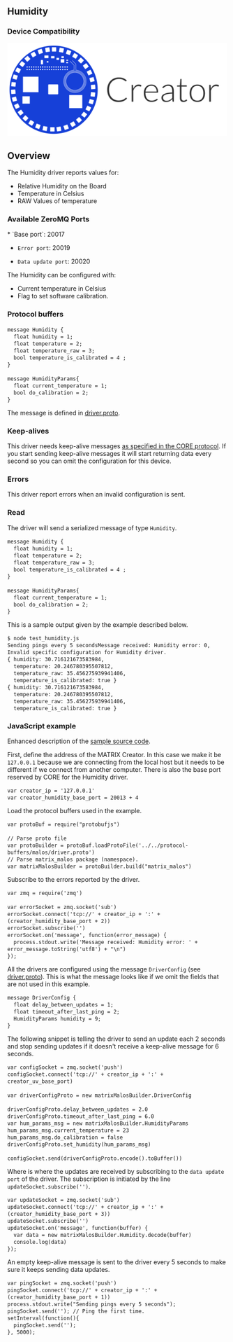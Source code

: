 <h2 style="padding-top:0">Humidity</h2>

### Device Compatibility
<img class="creator-compatibility-icon" src="/img/creator-icon.svg">

## Overview
The Humidity driver reports values for:

* Relative Humidity on the Board 
* Temperature in Celsius
* RAW Values of temperature

<h3 style="padding-top:0">Available ZeroMQ Ports</h3>
* `Base port`: 20017

* `Error port`: 20019

* `Data update port`: 20020


The Humidity can be configured with:
* Current temperature in Celsius
* Flag to set software calibration.

### Protocol buffers

```language-protobuf
message Humidity {
  float humidity = 1;
  float temperature = 2;
  float temperature_raw = 3;
  bool temperature_is_calibrated = 4 ;
}

message HumidityParams{
  float current_temperature = 1; 
  bool do_calibration = 2;
}
```

The message is defined in <a href="https://github.com/matrix-io/protocol-buffers/blob/master/matrix_io/malos/v1/driver.proto" target="_blank">driver.proto</a>.

### Keep-alives

This driver needs keep-alive messages [as specified in the CORE protocol](../index.md#keep-alive-port).
If you start sending keep-alive messages it will start returning data every second so you can omit the configuration for this device.


### Errors

This driver report errors when an invalid configuration is sent.

### Read

The driver will send a serialized message of type `Humidity`.

```language-protobuf
message Humidity {
  float humidity = 1;
  float temperature = 2;
  float temperature_raw = 3;
  bool temperature_is_calibrated = 4 ;
}

message HumidityParams{
  float current_temperature = 1;
  bool do_calibration = 2;
}
```

This is a sample output given by the example described below.

```language-bash
$ node test_humidity.js 
Sending pings every 5 secondsMessage received: Humidity error: 0, Invalid specific configuration for Humidity driver.
{ humidity: 30.716121673583984,
  temperature: 20.246780395507812,
  temperature_raw: 35.456275939941406,
  temperature_is_calibrated: true }
{ humidity: 30.716121673583984,
  temperature: 20.246780395507812,
  temperature_raw: 35.456275939941406,
  temperature_is_calibrated: true }
```

### JavaScript example

Enhanced description of the <a href="https://github.com/matrix-io/matrix-creator-malos/blob/master/src/js_test/test_humidity.js" target="_blank">sample source code</a>.

First, define the address of the MATRIX Creator. In this case we make it be `127.0.0.1`
because we are connecting from the local host but it needs to be different if we
connect from another computer. There is also the base port reserved by CORE for
the Humidity driver.

```language-javascript
var creator_ip = '127.0.0.1'
var creator_humidity_base_port = 20013 + 4 
```

Load the protocol buffers used in the example.

```language-javascript
var protoBuf = require("protobufjs")

// Parse proto file
var protoBuilder = protoBuf.loadProtoFile('../../protocol-buffers/malos/driver.proto')
// Parse matrix_malos package (namespace).
var matrixMalosBuilder = protoBuilder.build("matrix_malos")
```

Subscribe to the errors reported by the driver. 

```language-javascript
var zmq = require('zmq')

var errorSocket = zmq.socket('sub')
errorSocket.connect('tcp://' + creator_ip + ':' + (creator_humidity_base_port + 2))
errorSocket.subscribe('')
errorSocket.on('message', function(error_message) {
  process.stdout.write('Message received: Humidity error: ' + error_message.toString('utf8') + "\n")
});
```
All the drivers are configured using the message `DriverConfig` (see <a href="https://github.com/matrix-io/protocol-buffers/blob/master/matrix_io/malos/v1/driver.proto" target="_blank">driver.proto</a>).
This is what the message looks like if we omit the fields that are not used in this example.
```language-protobuf
message DriverConfig {
  float delay_between_updates = 1;
  float timeout_after_last_ping = 2;
  HumidityParams humidity = 9;
}
```
The following snippet is telling the driver to send an update each 2 seconds
and stop sending updates if it doesn't receive a keep-alive message for 6 seconds.

```language-javascript
var configSocket = zmq.socket('push')
configSocket.connect('tcp://' + creator_ip + ':' + creator_uv_base_port)

var driverConfigProto = new matrixMalosBuilder.DriverConfig

driverConfigProto.delay_between_updates = 2.0
driverConfigProto.timeout_after_last_ping = 6.0
var hum_params_msg = new matrixMalosBuilder.HumidityParams
hum_params_msg.current_temperature = 23
hum_params_msg.do_calibration = false
driverConfigProto.set_humidity(hum_params_msg)

configSocket.send(driverConfigProto.encode().toBuffer())
```

Where is where the updates are received by subscribing to the `data update port` of the driver.
The subscription is initiated by the line `updateSocket.subscribe('')`.

```language-javascript
var updateSocket = zmq.socket('sub')
updateSocket.connect('tcp://' + creator_ip + ':' + (creator_humidity_base_port + 3))
updateSocket.subscribe('')
updateSocket.on('message', function(buffer) {
  var data = new matrixMalosBuilder.Humidity.decode(buffer)
  console.log(data)
});
```
An empty keep-alive message is sent to the driver every 5 seconds to make sure it keeps
sending data updates.

```language-javascript
var pingSocket = zmq.socket('push')
pingSocket.connect('tcp://' + creator_ip + ':' + (creator_humidity_base_port + 1))
process.stdout.write("Sending pings every 5 seconds");
pingSocket.send(''); // Ping the first time.
setInterval(function(){
  pingSocket.send('');
}, 5000);
```
